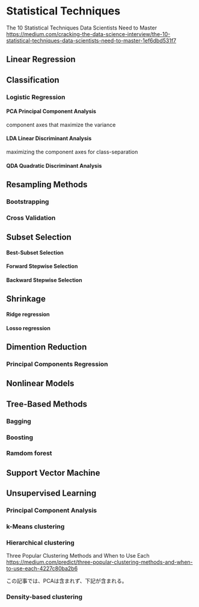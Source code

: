 # Statistical Techniques

The 10 Statistical Techniques Data Scientists Need to Master
https://medium.com/cracking-the-data-science-interview/the-10-statistical-techniques-data-scientists-need-to-master-1ef6dbd531f7

## Linear Regression

## Classification

### Logistic Regression

#### PCA Principal Component Analysis

component axes that maximize the variance

#### LDA Linear Discriminant Analysis

maximizing the component axes for class-separation

#### QDA Quadratic Discriminant Analysis

## Resampling Methods

### Bootstrapping

### Cross Validation

## Subset Selection

#### Best-Subset Selection

#### Forward Stepwise Selection

#### Backward Stepwise Selection

## Shrinkage

#### Ridge regression

#### Losso regression

## Dimention Reduction

### Principal Components Regression

## Nonlinear Models

## Tree-Based Methods

### Bagging

### Boosting

### Ramdom forest

## Support Vector Machine

## Unsupervised Learning

### Principal Component Analysis

### k-Means clustering

### Hierarchical clustering

Three Popular Clustering Methods and When to Use Each
https://medium.com/predict/three-popular-clustering-methods-and-when-to-use-each-4227c80ba2b6

この記事では、PCAは含まれず、下記が含まれる。

### Density-based clustering
